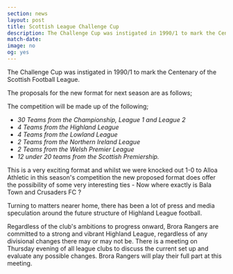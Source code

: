 ```yaml
---
section: news
layout: post
title: Scottish League Challenge Cup
description: The Challenge Cup was instigated in 1990/1 to mark the Centenary of the Scottish Football League.
match-date:
image: no
og: yes
---
```

The Challenge Cup was instigated in 1990/1 to mark the Centenary of the Scottish Football League.

The proposals for the new format for  next season are as follows;

The competition will be made up of the following;

  - *30 Teams from the Championship, League 1 and League 2*
  - *4 Teams from the Highland League*
  - *4 Teams from the Lowland League*
  - *2 Teams from the Northern Ireland League*
  - *2 Teams from the Welsh Premier League*
  - *12 under 20 teams from the Scottish Premiership.*

This is a very exciting format and whilst we were knocked out 1-0 to Alloa Athletic in this season's competition the new proposed format does offer the possibility of some very interesting ties - Now where exactly is Bala Town and Crusaders FC ?

Turning to matters nearer home, there has been a lot of press and media speculation around the future structure of Highland League football.

Regardless of the club's ambitions to progress onward, Brora Rangers are committed to a strong and vibrant Highland League, regardless of any divisional changes there may or may not be. There is a meeting on Thursday evening of all league clubs to discuss the current set up and evaluate any possible changes. Brora Rangers will play their full part at this meeting.
